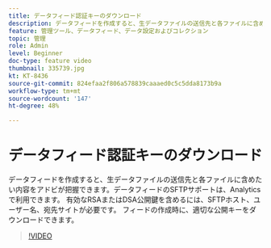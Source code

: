 ```yaml
---
title: データフィード認証キーのダウンロード
description: データフィードを作成すると、生データファイルの送信先と各ファイルに含めたい内容をアドビが把握できます。データフィードのSFTPサポートは、Analyticsで利用できます。 有効なRSAまたはDSA公開鍵を含めるには、SFTPホスト、ユーザー名、宛先サイトが必要です。 フィードの作成時に、適切な公開キーをダウンロードできます。
feature: 管理ツール、データフィード、データ設定およびコレクション
topic: 管理
role: Admin
level: Beginner
doc-type: feature video
thumbnail: 335739.jpg
kt: KT-8436
source-git-commit: 824efaa2f806a578839caaaed0c5c5dda8173b9a
workflow-type: tm+mt
source-wordcount: '147'
ht-degree: 48%

---
```



# データフィード認証キーのダウンロード

データフィードを作成すると、生データファイルの送信先と各ファイルに含めたい内容をアドビが把握できます。データフィードのSFTPサポートは、Analyticsで利用できます。 有効なRSAまたはDSA公開鍵を含めるには、SFTPホスト、ユーザー名、宛先サイトが必要です。 フィードの作成時に、適切な公開キーをダウンロードできます。


>[!VIDEO](https://video.tv.adobe.com/v/335739/?quality=12&learn=on)